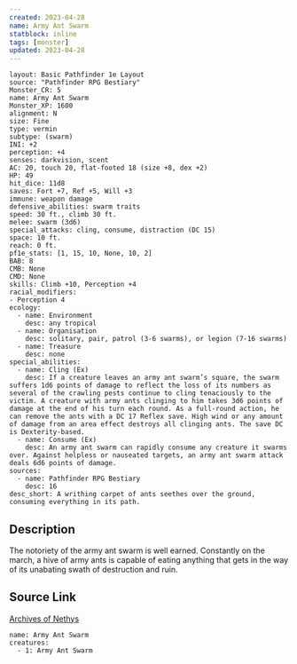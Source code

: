 ```yaml
---
created: 2023-04-28
name: Army Ant Swarm
statblock: inline
tags: [monster]
updated: 2023-04-28
---
```

```statblock
layout: Basic Pathfinder 1e Layout
source: "Pathfinder RPG Bestiary"
Monster_CR: 5
name: Army Ant Swarm
Monster_XP: 1600
alignment: N
size: Fine
type: vermin
subtype: (swarm)
INI: +2
perception: +4
senses: darkvision, scent
AC: 20, touch 20, flat-footed 18 (size +8, dex +2)
HP: 49
hit_dice: 11d8
saves: Fort +7, Ref +5, Will +3
immune: weapon damage
defensive_abilities: swarm traits
speed: 30 ft., climb 30 ft.
melee: swarm (3d6)
special_attacks: cling, consume, distraction (DC 15)
space: 10 ft.
reach: 0 ft.
pf1e_stats: [1, 15, 10, None, 10, 2]
BAB: 8
CMB: None
CMD: None
skills: Climb +10, Perception +4
racial_modifiers:
- Perception 4
ecology:
  - name: Environment
    desc: any tropical
  - name: Organisation
    desc: solitary, pair, patrol (3-6 swarms), or legion (7-16 swarms)
  - name: Treasure
    desc: none
special_abilities:
  - name: Cling (Ex)
    desc: If a creature leaves an army ant swarm’s square, the swarm suffers 1d6 points of damage to reflect the loss of its numbers as several of the crawling pests continue to cling tenaciously to the victim. A creature with army ants clinging to him takes 3d6 points of damage at the end of his turn each round. As a full-round action, he can remove the ants with a DC 17 Reflex save. High wind or any amount of damage from an area effect destroys all clinging ants. The save DC is Dexterity-based.
  - name: Consume (Ex)
    desc: An army ant swarm can rapidly consume any creature it swarms over. Against helpless or nauseated targets, an army ant swarm attack deals 6d6 points of damage.
sources:
  - name: Pathfinder RPG Bestiary
    desc: 16
desc_short: A writhing carpet of ants seethes over the ground, consuming everything in its path.
```
## Description
The notoriety of the army ant swarm is well earned. Constantly on the march, a hive of army ants is capable of eating anything that gets in the way of its unabating swath of destruction and ruin.
## Source Link
[Archives of Nethys](https://aonprd.com/MonsterDisplay.aspx?ItemName=Army%20Ant%20Swarm)
```encounter-table
name: Army Ant Swarm
creatures:
  - 1: Army Ant Swarm
```

